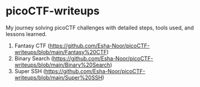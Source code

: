# picoCTF-writeups
My journey solving picoCTF challenges with detailed steps, tools used, and lessons learned.

1. Fantasy CTF (https://github.com/Esha-Noor/picoCTF-writeups/blob/main/Fantasy%20CTF)
2. Binary Search (https://github.com/Esha-Noor/picoCTF-writeups/blob/main/Binary%20Search)
3. Super SSH (https://github.com/Esha-Noor/picoCTF-writeups/blob/main/Super%20SSH)
